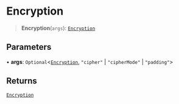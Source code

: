 # Encryption

> **Encryption**(`args`): [`Encryption`](reference/functions/Encryption.md)

## Parameters

• **args**: `Optional`<[`Encryption`](reference/functions/Encryption.md), `"cipher"` | `"cipherMode"` | `"padding"`>

## Returns

[`Encryption`](reference/functions/Encryption.md)
